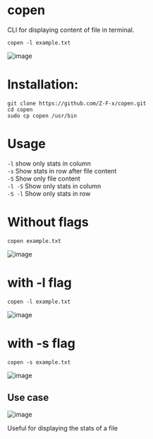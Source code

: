 # copen
CLI for displaying content of file in terminal. 

`copen -l example.txt `

![image](https://github.com/user-attachments/assets/cfcad8ea-8c29-4c63-a085-172206a63275)


# Installation: 

`git clone https://github.com/Z-F-x/copen.git`\
`cd copen`\
`sudo cp copen /usr/bin`

# Usage
`-l` show only stats in column\
`-s` Show stats in row after file content\
`-S` Show only file content\
`-l -S` Show only stats in column\
`-S -l` Show only stats in row

# Without flags
`copen example.txt`

![image](https://github.com/user-attachments/assets/6389905f-d470-480a-9b7c-7d42d973118d)

# with -l flag
`copen -l example.txt `

![image](https://github.com/user-attachments/assets/cfcad8ea-8c29-4c63-a085-172206a63275)

# with -s flag 

`copen -s example.txt`

![image](https://github.com/user-attachments/assets/c4471d0e-1734-4560-86b6-08fc8754354e)

## Use case

![image](https://github.com/user-attachments/assets/96ae4c49-5dde-4dac-ae54-cab28a5c67b6)

Useful for displaying the stats of a file
